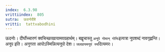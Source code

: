 ```yaml
---
index:  6.3.98
vrittiindex:  805
sutra:  ऊदनोर्देशे
vritti:  tattvabodhini 
---
```


ऊदनोः। दीर्घोच्चारणं क्वचिच्छाखायामवग्रहार्थम्। बह्वृचास्तु `अनूपे गोमान् गोभिः`इत्यत्रा नूपशब्दं नावगृह्णन्ति। अनूप इति। अनुगता आपोऽस्मिन्नित्यनूपो देशः। `जलप्रायमनूपं स्य`दित्यमरः।

